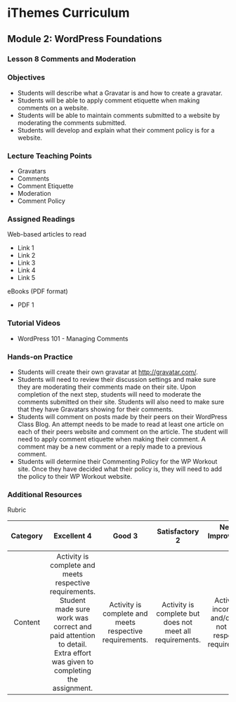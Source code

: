 iThemes Curriculum
==================

Module 2: WordPress Foundations
--------------------------

### Lesson 8 Comments and Moderation

### Objectives

* Students will describe what a Gravatar is and how to create a gravatar.
* Students will be able to apply comment etiquette when making comments on a website.
* Students will be able to maintain comments submitted to a website by moderating the comments submitted.
* Students will develop and explain what their comment policy is for a website. 

### Lecture Teaching Points

- Gravatars
- Comments
- Comment Etiquette
- Moderation
- Comment Policy

### Assigned Readings

Web-based articles to read

* Link 1
* Link 2
* Link 3
* Link 4
* Link 5

eBooks (PDF format)

* PDF 1

### Tutorial Videos

* WordPress 101 - Managing Comments

### Hands-on Practice

* Students will create their own gravatar at http://gravatar.com/. 
* Students will need to review their discussion settings and make sure they are moderating their comments made on their site. Upon completion of the next step, students will need to moderate the comments submitted on their site.  Students will also need to make sure that they have Gravatars showing for their comments.
* Students will comment on posts made by their peers on their WordPress Class Blog. An attempt needs to be made to read at least one article on each of their peers website and comment on the article. The student will need to apply comment etiquette when making their comment. A comment may be a new comment or a reply made to a previous comment.
* Students will determine their Commenting Policy for the WP Workout site. Once they have decided what their policy is, they will need to add the policy to their WP Workout website.

### Additional Resources

Rubric

| **Category** | **Excellent 4** | **Good 3** | **Satisfactory 2** | **Needs Improvement 1** | **Points Received** |
|:------------:|:---------------:|:----------:|:------------------:|:-----------:|:------------:|
| Content | Activity is complete and meets respective requirements. Student made sure work was correct and paid attention to detail. Extra effort was given to completing the assignment. | Activity is complete and meets respective requirements. | Activity is complete but does not meet all requirements. | Activity is incomplete and/or does not meet respective requirements.| |